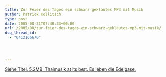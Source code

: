 ```yaml
---
title: Zur Feier des Tages ein schwarz geklautes MP3 mit Musik
author: Patrick Kollitsch
type: post
date: 2005-08-31T07:40:33+00:00
url: /2005/08/zur-feier-des-tages-ein-schwarz-geklautes-mp3-mit-musik/
dsq_thread_id:
  - "6412166670"




---
```

[Siehe Titel. 5.2MB. Thaimusik at its best. Es leben die Edelgase.][1]

 [1]: /files/thaimusik.mp3